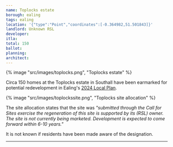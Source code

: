 ```yaml
---
name: Toplocks estate
borough: ealing
tags: ealing
location: '{"type":"Point","coordinates":[-0.364982,51.501843]}'
landlord: Unknown RSL
developer:
itla:
total: 150
ballot: 
planning: 
architect: 
---
```

{% image "src/images/toplocks.png", "Toplocks estate" %}

Circa 150 homes at the Toplocks estate in Southall have been earmarked for potential redevelopment in Ealing's [2024 Local Plan](https://www.ealing.gov.uk/download/downloads/id/19587/appendix_e_-_results.pdf).

{% image "src/images/toplockssite.png", "Toplocks site allocation" %}

The site allocation states that the site was _"submitted through the Call for Sites exercise the regeneration of this site is supported by its (RSL) owner. The site is not currently being marketed. Development is expected to come forward within 6-10 years."_

It is not known if residents have been made aware of the designation. 

---